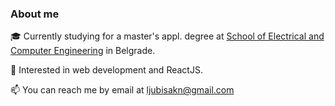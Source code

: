 ### About me

🎓 Currently studying for a master's appl. degree at [School of Electrical and Computer Engineering](https://www.viser.edu.rs/) in Belgrade.

🤔 Interested in web development and ReactJS.

📫 You can reach me by email at ljubisakn@gmail.com
